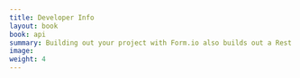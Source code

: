 ```yaml
---
title: Developer Info
layout: book
book: api
summary: Building out your project with Form.io also builds out a Rest API at the same time. Use it to interact with your data from applications in another language than those supported by embedding.
image:
weight: 4
---
```

